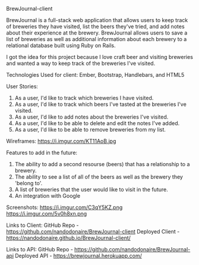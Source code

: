 BrewJournal-client

BrewJournal is a full-stack web application that allows users to keep track of breweries they have visited, list the beers they've tried, and add notes about their experience at the brewery. BrewJournal allows users to save a list of breweries as well as additional information about each brewery to a relational database built using Ruby on Rails.

I got the idea for this project because I love craft beer and visiting breweries and wanted a way to keep track of the breweries I've visited.

Technologies Used for client: Ember, Bootstrap, Handlebars, and HTML5

User Stories:

1) As a user, I'd like to track which breweries I have visited.
2) As a user, I'd like to track which beers I've tasted at the breweries I've visited.
3) As a user, I'd like to add notes about the breweries I've visited.
4) As a user, I'd like to be able to delete and edit the notes I've added.
5) As a user, I'd like to be able to remove breweries from my list.

Wireframes: https://i.imgur.com/KT11AoB.jpg

Features to add in the future:

1) The ability to add a second resourse (beers) that has a relationship to a brewery.
2) The ability to see a list of all of the beers as well as the brewery they 'belong to'.
3) A list of breweries that the user would like to visit in the future.
4) An integration with Google

Screenshots:
https://i.imgur.com/C3qY5KZ.png
https://i.imgur.com/5v0h8xn.png

Links to Client:
GitHub Repo - https://github.com/nandodonaire/BrewJournal-client
Deployed Client - https://nandodonaire.github.io/BrewJournal-client/

Links to API:
GitHub Repo - https://github.com/nandodonaire/BrewJournal-api
Deployed API - https://brewjournal.herokuapp.com/
